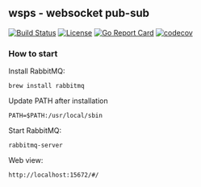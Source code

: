 ## wsps - websocket pub-sub
[![Build Status](https://travis-ci.org/cristaloleg/wsps.svg?branch=master)](https://travis-ci.org/cristaloleg/wsps)
[![License](https://img.shields.io/github/license/mashape/apistatus.svg)]()
[![Go Report Card](https://goreportcard.com/badge/github.com/cristaloleg/wsps?style=flat-square)](https://goreportcard.com/report/github.com/cristaloleg/wsps)
[![codecov](https://codecov.io/gh/cristaloleg/wsps/branch/master/graph/badge.svg)](https://codecov.io/gh/cristaloleg/wsps)


### How to start

Install RabbitMQ:
```
brew install rabbitmq
```

Update PATH after installation
```
PATH=$PATH:/usr/local/sbin
```

Start RabbitMQ:
```
rabbitmq-server
```

Web view:
```
http://localhost:15672/#/
```